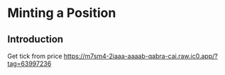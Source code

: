 # Minting a Position

## Introduction

Get tick from price
https://m7sm4-2iaaa-aaaab-qabra-cai.raw.ic0.app/?tag=63997236